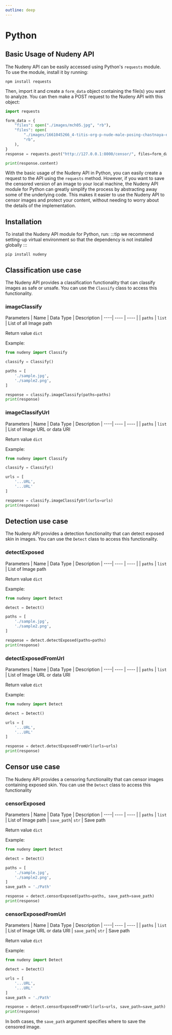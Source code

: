 ```yaml
---
outline: deep
---
```


# Python

  

## Basic Usage of Nudeny API


The Nudeny API can be easily accessed using Python's `requests` module. To use the module, install it by running:

```
npm install requests
```
Then, import it and create a `form_data` object containing the file(s) you want to analyze. You can then make a POST request to the Nudeny API with this object:
```python
import requests

form_data = {
    "files": open("./images/mch05.jpg", "rb"),
    "files": open(
        "./images/1661045266_4-titis-org-p-nude-male-posing-chastnaya-erotika-5.jpg",
        "rb",
    ),
}
response = requests.post("http://127.0.0.1:8000/censor/", files=form_data)

print(response.content)

```
With the basic usage of the Nudeny API in Python, you can easily create a request to the API using the `requests` method. However, if you want to save the censored version of an image to your local machine, the Nudeny API module for Python can greatly simplify the process by abstracting away some of the underlying code. This makes it easier to use the Nudeny API to censor images and protect your content, without needing to worry about the details of the implementation.

## Installation

To install the Nudeny API module for Python, run:
:::tip
we recommend setting-up virtual environment so that the dependency is not installed globally 
:::
```
pip install nudeny
```

## Classification use case

The Nudeny API provides a classification functionality that can classify images as safe or unsafe. You can use the `Classify` class to access this functionality.

### imageClassify 

 Parameters
 | Name | Data Type | Description
 | ----| ---- | ---- |
 | `paths` | `list` | List of all Image path

Return value `dict`

Example:

```python
from nudeny import Classify

classify = Classify()

paths = [
    './sample.jpg',
    './sample2.png',
]

response = classify.imageClassify(paths=paths)
print(response)
```

### imageClassifyUrl 

 Parameters
 | Name | Data Type | Description
 | ----| ---- | ---- |
 | `paths` | `list` | List of Image URL or data URI

Return value `dict`

Example:
```python
from nudeny import Classify

classify = Classify()

urls = [
    '...URL',
    '...URL'
]

response = classify.imageClassifyUrl(urls=urls)
print(response)
```
## Detection use case

The Nudeny API provides a detection functionality that can detect exposed skin in images. You can use the `Detect` class to access this functionality.

### detectExposed


 Parameters
 | Name | Data Type | Description
 | ----| ---- | ---- |
 | `paths` | `list` | List of Image path

Return value `dict`

Example:
```python
from nudeny import Detect

detect = Detect()

paths = [
    './sample.jpg',
    './sample2.png',
]

response = detect.detectExposed(paths=paths)
print(response)
```
### detectExposedFromUrl

 Parameters
 | Name | Data Type | Description
 | ----| ---- | ---- |
 | `paths` | `list` | List of Image URL or data URI

Return value `dict`

Example:
```python
from nudeny import Detect

detect = Detect()

urls = [
    '...URL',
    '...URL'
]

response = detect.detectExposedFromUrl(urls=urls)
print(response)
```
## Censor use case
The Nudeny API provides a censoring functionality that can censor images containing exposed skin. You can use the `Detect` class to access this functionality

### censorExposed

 Parameters
 | Name | Data Type | Description
 | ----| ---- | ---- |
 | `paths` | `list` | List of Image path
 | `save_path`| `str` | Save path

Return value `dict`


Example:
```python
from nudeny import Detect

detect = Detect()

paths = [
    './sample.jpg',
    './sample2.png',
]
save_path = './Path'

response = detect.censorExposed(paths=paths, save_path=save_path)
print(response)
```
### censorExposedFromUrl

 Parameters
 | Name | Data Type | Description
 | ----| ---- | ---- |
 | `paths` | `list` | List of Image URL or data URI
 | `save_path`| `str` | Save path

Return value `dict`

Example:
```python
from nudeny import Detect

detect = Detect()

urls = [
    '...URL',
    '...URL'
]
save_path = './Path'

response = detect.censorExposedFromUrl(urls=urls, save_path=save_path)
print(response)
```

In both cases, the `save_path` argument specifies where to save the censored image.
